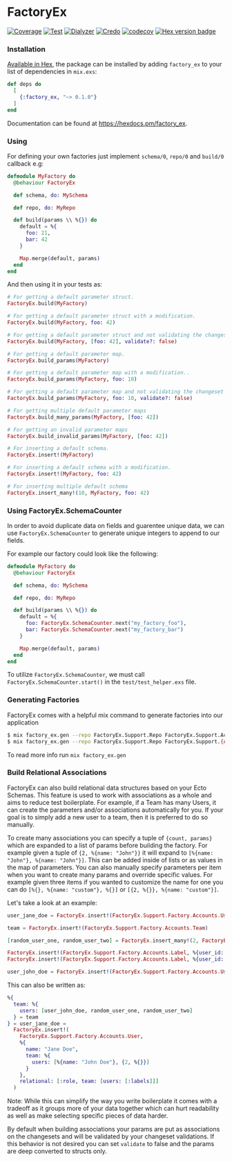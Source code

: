 # FactoryEx
[![Coverage](https://github.com/theblitzapp/factory_ex/actions/workflows/coverage.yml/badge.svg)](https://github.com/theblitzapp/factory_ex/actions/workflows/coverage.yml)
[![Test](https://github.com/theblitzapp/factory_ex/actions/workflows/test.yml/badge.svg)](https://github.com/theblitzapp/factory_ex/actions/workflows/test.yml)
[![Dialyzer](https://github.com/theblitzapp/factory_ex/actions/workflows/dialyzer.yml/badge.svg)](https://github.com/theblitzapp/factory_ex/actions/workflows/dialyzer.yml)
[![Credo](https://github.com/theblitzapp/factory_ex/actions/workflows/credo.yml/badge.svg)](https://github.com/theblitzapp/factory_ex/actions/workflows/credo.yml)
[![codecov](https://codecov.io/gh/theblitzapp/factory_ex/branch/master/graph/badge.svg?token=V0JJA5AZ1H)](https://codecov.io/gh/theblitzapp/factory_ex)
[![Hex version badge](https://img.shields.io/hexpm/v/factory_ex.svg)](https://hex.pm/packages/factory_ex)

### Installation

[Available in Hex](https://hex.pm/packages/factory_ex), the package can be installed
by adding `factory_ex` to your list of dependencies in `mix.exs`:

```elixir
def deps do
  [
    {:factory_ex, "~> 0.1.0"}
  ]
end
```

Documentation can be found at <https://hexdocs.pm/factory_ex>.

### Using
For defining your own factories just implement `schema/0`, `repo/0` and
`build/0` callback e.g:

```elixir
defmodule MyFactory do
  @behaviour FactoryEx

  def schema, do: MySchema

  def repo, do: MyRepo

  def build(params \\ %{}) do
    default = %{
      foo: 21,
      bar: 42
    }

    Map.merge(default, params)
  end
end
```

And then using it in your tests as:

```elixir
# For getting a default parameter struct.
FactoryEx.build(MyFactory)

# For getting a default parameter struct with a modification.
FactoryEx.build(MyFactory, foo: 42)

# For getting a default parameter struct and not validating the changeset
FactoryEx.build(MyFactory, [foo: 42], validate?: false)

# For getting a default parameter map.
FactoryEx.build_params(MyFactory)

# For getting a default parameter map with a modification..
FactoryEx.build_params(MyFactory, foo: 10)

# For getting a default parameter map and not validating the changeset
FactoryEx.build_params(MyFactory, foo: 10, validate?: false)

# For getting multiple default parameter maps
FactoryEx.build_many_params(MyFactory, [foo: 42])

# For getting an invalid parameter maps
FactoryEx.build_invalid_params(MyFactory, [foo: 42])

# For inserting a default schema.
FactoryEx.insert!(MyFactory)

# For inserting a default schema with a modification.
FactoryEx.insert!(MyFactory, foo: 42)

# For inserting multiple default schema
FactoryEx.insert_many!(10, MyFactory, foo: 42)
```

### Using FactoryEx.SchemaCounter
In order to avoid duplicate data on fields and guarentee unique data, we can use
`FactoryEx.SchemaCounter` to generate unique integers to append to our fields.

For example our factory could look like the following:

```elixir
defmodule MyFactory do
  @behaviour FactoryEx

  def schema, do: MySchema

  def repo, do: MyRepo

  def build(params \\ %{}) do
    default = %{
      foo: FactoryEx.SchemaCounter.next("my_factory_foo"),
      bar: FactoryEx.SchemaCounter.next("my_factory_bar")
    }

    Map.merge(default, params)
  end
end
```

To utilize `FactoryEx.SchemaCounter`, we must call `FactoryEx.SchemaCounter.start()` in the `test/test_helper.exs` file.

### Generating Factories
FactoryEx comes with a helpful mix command to generate factories into our application

```bash
$ mix factory_ex.gen --repo FactoryEx.Support.Repo FactoryEx.Support.Accounts.User
$ mix factory_ex.gen --repo FactoryEx.Support.Repo FactoryEx.Support.{Accounts.{User,Role},Authentication.{Token,Session}}
```

To read more info run `mix factory_ex.gen`

### Build Relational Associations

FactoryEx can also build relational data structures based on your Ecto Schemas. This feature is
used to work with associations as a whole and aims to reduce test boilerplate. For example,
if a Team has many Users, it can create the parameters and/or associations automatically for you.
If your goal is to simply add a new user to a team, then it is preferred to do so manually.

To create many associations you can specify a tuple of `{count, params}` which are expanded to a list
of params before building the factory. For example given a tuple of `{2, %{name: "John"}}` it will
expand to `[%{name: "John"}, %{name: "John"}]`. This can be added inside of lists or as values in
the map of parameters. You can also manually specify parameters per item when you want to create many
params and override specific values. For example given three items if you wanted to customize the name
for one you can do `[%{}, %{name: "custom"}, %{}]` or `[{2, %{}}, %{name: "custom"}]`.

Let's take a look at an example:

```elixir
user_jane_doe = FactoryEx.insert!(FactoryEx.Support.Factory.Accounts.User, %{name: "Jane Doe"})

team = FactoryEx.insert!(FactoryEx.Support.Factory.Accounts.Team)

[random_user_one, random_user_two] = FactoryEx.insert_many!(2, FactoryEx.Support.Factory.Accounts.User, %{team_id: team.id})

FactoryEx.insert!(FactoryEx.Support.Factory.Accounts.Label, %{user_id: random_user_one.id})
FactoryEx.insert!(FactoryEx.Support.Factory.Accounts.Label, %{user_id: random_user_two.id})

user_john_doe = FactoryEx.insert!(FactoryEx.Support.Factory.Accounts.User, %{name: "John Doe", team_id: team.id})
```

This can also be written as:

```elixir
%{
  team: %{
    users: [user_john_doe, random_user_one, random_user_two]
  } = team
} = user_jane_doe =
  FactoryEx.insert!(
    FactoryEx.Support.Factory.Accounts.User,
    %{
      name: "Jane Doe",
      team: %{
        users: [%{name: "John Doe"}, {2, %{}}]
      }
    },
    relational: [:role, team: [users: [:labels]]]
  )
```

Note: While this can simplify the way you write boilerplate it comes with a tradeoff as it groups
more of your data together which can hurt readability as well as make selecting specific pieces of
data harder.

By default when building associations your params are put as associations on the changesets and will
be validated by your changeset validations. If this behavior is not desired you can set `validate`
to false and the params are deep converted to structs only.
